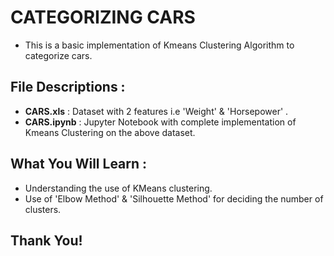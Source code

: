 # CATEGORIZING CARS
- This is a basic implementation of Kmeans Clustering Algorithm to categorize cars.

## File Descriptions :
- **CARS.xls** : Dataset with 2 features i.e 'Weight' & 'Horsepower' .
- **CARS.ipynb** : Jupyter Notebook with complete implementation of Kmeans Clustering on the above dataset.
 
## What You Will Learn :
- Understanding the use of KMeans clustering.
- Use of 'Elbow Method' & 'Silhouette Method' for deciding the number of clusters.

## Thank You! 
